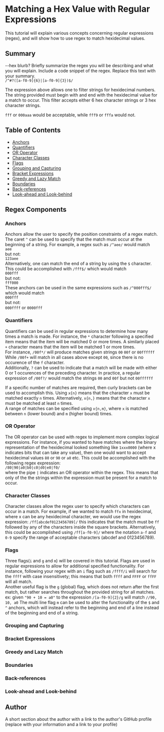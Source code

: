 # Matching a Hex Value with Regular Expressions

This tutorial will explain various concepts concerning regular expressions (regex), and will show how to use regex to match hexidecimal values.

## Summary

--hex blurb?
Briefly summarize the regex you will be describing and what you will explain. Include a code snippet of the regex. Replace this text with your summary.  
```/^#?([a-f0-9]{6}|[a-f0-9]{3})$/```  

The expression above allows one to filter strings for hexidecimal numbers. The string provided must begin with and end with the hexidecimal value for a match to occur. This filter accepts either 6 hex character strings or 3 hex character strings.  

```fff``` or ```000aaa``` would be acceptable, while ```fff9``` or ```fffa``` would not.  

## Table of Contents

- [Anchors](#anchors)
- [Quantifiers](#quantifiers)
- [OR Operator](#or-operator)
- [Character Classes](#character-classes)
- [Flags](#flags)
- [Grouping and Capturing](#grouping-and-capturing)
- [Bracket Expressions](#bracket-expressions)
- [Greedy and Lazy Match](#greedy-and-lazy-match)
- [Boundaries](#boundaries)
- [Back-references](#back-references)
- [Look-ahead and Look-behind](#look-ahead-and-look-behind)

## Regex Components

### Anchors

Anchors allow the user to specify the position constraints of a regex match. The caret ```^``` can be used to specify that the match must occur at the beginning of a string. For example, a regex such as ```/^aee/``` would match  
```aee```  
but not:  
```123aee```  
Alternatively, one can match the end of a string by using the ```$``` character. This could be accomplished with ```/fff$/``` which would match  
```000fff```      
but not:     
```fff000```    
These anchors can be used in the same expressions such as ```/^000fff$/``` which would match  
```000fff```   
but not:   
```000ffff``` or ```0000fff```   

### Quantifiers

Quantifiers can be used in regular expressions to determine how many times a match is made. For instance, the ```*``` character following a specified item means that the item will be matched 0 or more times. A similarly placed ```+``` character means that the item will be matched 1 or more times.   
For instance, ```/00f*/``` will produce matches given strings ```00``` ```00f``` or ```00ffffff```   
While ```/00f+``` will match in all cases above except ```00```, since there is no occurence of the ```f``` character.   
Additionally, ```?``` can be used to indicate that a match will be made with either 0 or 1 occurences of the preceding character. In practice, a regular expression of ```/00f?/``` would match the strings ```00``` and ```00f``` but not ```00ffffff```   

If a specific number of matches are required, then curly brackets can be used to accomplish this. Using ```x{n}```  means that the character ```x``` must be matched exactly ```n``` times. Alternatively, ```x{n,}``` means that the character ```x``` must be matched at least ```n``` times.   
A range of matches can be specified using ```x{n,m}```, where ```x``` is matched between ```n``` (lower bound) and ```m``` (higher bound) times.   

### OR Operator

The OR operator can be used with regex to implement more complex logical expressions. For instance, if you wanted to have matches where the binary representation of the hexidecimal looked something like ```1xxx0000``` (where x indicates bits that can take any value), then one would want to accept hexidecimal values ```80``` or ```90``` or ```a0``` etc. This could be accomplished with the following regex expression:   
```/80|90|a0|b0|c0|d0|e0|f0/```   
where the pipe ```|``` indicates an OR operator within the regex. This means that only of the the strings within the expression must be present for a match to occur.  

### Character Classes

Character classes allow the regex user to specify which characters can occur in a match. For example, if we wanted to match ```ffx``` in hexidecimal, where x can be any hexidecimal character, we would use the regex expression:
```/ff[abcdef0123456789]/```
this indicates that the match must be ```ff``` followed by any of the characters inside the square brackets. Alternatively, this could be accomplished using
```/ff[a-f0-9]/``` where the notation ```a-f``` and ```0-9``` specify the range of acceptable characters (abcdef and 0123456789).   

### Flags

Three flags(```i``` and ```g``` and ```m```) will be covered in this tutorial. Flags are used in regular expressions to allow for additional specified functionality.    For instance, following your regex with an ```i``` flag such as ```/ffff/i``` will search for the ```ffff``` with case insensitivety; this means that both ```ffff``` and ```FFFF``` or ```ffFF``` will all match.   
Another useful flag is the ```g``` (global) flag, which does not return after the first match, but rather searches throughout the provided string for all matches.   
ex: given ```"90 + 10 = a0"``` to the expression ```/[a-f0-9]{2}/g``` will match ```//90, 10, a0```
The multi line flag ```m``` can be used to alter the functionality of the ```$``` and ```^``` anchors, which will instead refer to the beginning and end of a line instead of the beginning and end of a string.

### Grouping and Capturing

### Bracket Expressions

### Greedy and Lazy Match

### Boundaries

### Back-references

### Look-ahead and Look-behind

## Author

A short section about the author with a link to the author's GitHub profile (replace with your information and a link to your profile)
